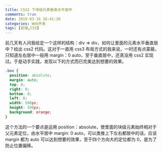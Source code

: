 ```yaml
---
title: CSS2 下块级元素垂直水平居中
comments: true
date: 2019-03-16 16:41:28
categories: Web开发
tags: [前端,CSS]
---
```


前几天有人问我给定一个这样的结构：div => div，如何让里面的元素水平垂直居中？给出 css2 代码。这对于一直用 css3 布局方式的我来说，一时还有点蒙蔽，只知道左右居中一般用 margin：0 auto，至于垂直居中，还真没用 css2 实现过。于是动手实践，发现以下的方式而已完美达到想要的效果。

<!--more-->

```css
.box {
  position: absolute;
  margin: auto;
  top: 0;
  right: 0;
  bottom: 0;
  left: 0;
  width: 500px;
  height: 500px;
  background: orange;
}
```

这个方法的一个要点是运用 position：absolute，使里面的块级元素始终相对于父元素定位，由水平居中 margin: 0 auto，可以类推上下左右都居中的话，应该 margin 都为 auto 可以达到想要的效果，至于四个方向大的定位都为 0，是为了防止位置偏移。
